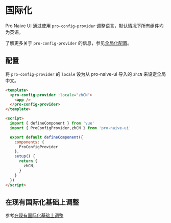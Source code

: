 <!--anchor:on-->

# 国际化

Pro Naive UI 通过使用 `pro-config-provider` 调整语言，默认情况下所有组件均为英语。

了解更多关于 `pro-config-provider` 的信息，参见[全局化配置](../components/config-provider)。

## 配置

将 `pro-config-provider` 的 `locale` 设为从 pro-naive-ui 导入的 `zhCN` 来设定全局中文。

```html
<template>
  <pro-config-provider :locale="zhCN">
    <app />
  </pro-config-provider>
</template>

<script>
  import { defineComponent } from 'vue'
  import { ProConfigProvider,zhCN } from 'pro-naive-ui'

  export default defineComponent({
    components: {
      ProConfigProvider
    },
    setup() {
      return {
        zhCN,
      }
    }
  })
</script>
```

## 在现有国际化基础上调整

参考[在现有国际化基础上调整](../components/config-provider#edit-i18n.vue)
